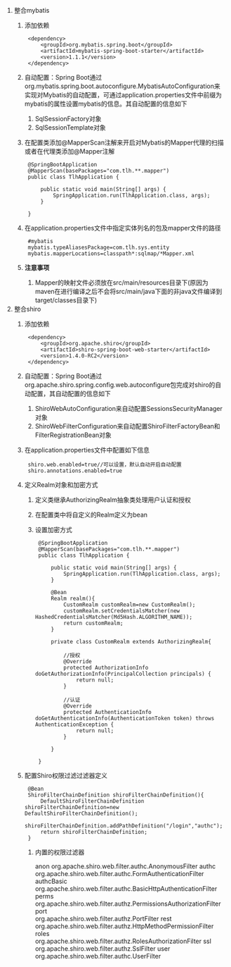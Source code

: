 1. 整合mybatis
	1. 添加依赖

			<dependency>
				<groupId>org.mybatis.spring.boot</groupId>
				<artifactId>mybatis-spring-boot-starter</artifactId>
				<version>1.1.1</version>
			</dependency>
	2. 自动配置：Spring Boot通过org.mybatis.spring.boot.autoconfigure.MybatisAutoConfiguration来实现对Mybatis的自动配置，可通过application.properties文件中前缀为mybatis的属性设置mybatis的信息。其自动配置的信息如下
		1. SqlSessionFactory对象
		2. SqlSessionTemplate对象
	3. 在配置类添加@MapperScan注解来开启对Mybatis的Mapper代理的扫描或者在代理类添加@Mapper注解
		
			@SpringBootApplication
			@MapperScan(basePackages="com.tlh.**.mapper")
			public class TlhApplication {
			
				public static void main(String[] args) {
					SpringApplication.run(TlhApplication.class, args);
				}
			
			}
	4. 在application.properties文件中指定实体列名的包及mapper文件的路径

			#mybatis
			mybatis.typeAliasesPackage=com.tlh.sys.entity
			mybatis.mapperLocations=classpath*:sqlmap/*Mapper.xml
	4. **注意事项**
		1. Mapper的映射文件必须放在src/main/resources目录下(原因为maven在进行编译之后不会将src/main/java下面的非java文件编译到target/classes目录下)
2. 整合shiro
	1. 添加依赖

			<dependency>
				<groupId>org.apache.shiro</groupId>
				<artifactId>shiro-spring-boot-web-starter</artifactId>
				<version>1.4.0-RC2</version>
			</dependency>
	2. 自动配置：Spring Boot通过org.apache.shiro.spring.config.web.autoconfigure包完成对shiro的自动配置，其自动配置的信息如下
		1. ShiroWebAutoConfiguration来自动配置SessionsSecurityManager对象
		2. ShiroWebFilterConfiguration来自动配置ShiroFilterFactoryBean和FilterRegistrationBean对象
	3. 在application.properties文件中配置如下信息

			shiro.web.enabled=true//可以设置，默认自动开启自动配置
			shiro.annotations.enabled=true
	4. 定义Realm对象和加密方式
		1. 定义类继承AuthorizingRealm抽象类处理用户认证和授权
		2. 在配置类中将自定义的Realm定义为bean
		3. 设置加密方式

				@SpringBootApplication
				@MapperScan(basePackages="com.tlh.**.mapper")
				public class TlhApplication {
				
					public static void main(String[] args) {
						SpringApplication.run(TlhApplication.class, args);
					}
				
					@Bean
					Realm realm(){
						CustomRealm customRealm=new CustomRealm();
						customRealm.setCredentialsMatcher(new HashedCredentialsMatcher(Md5Hash.ALGORITHM_NAME));
						return customRealm;
					}
					
					private class CustomRealm extends AuthorizingRealm{
				
						//授权
						@Override
						protected AuthorizationInfo doGetAuthorizationInfo(PrincipalCollection principals) {
							return null;
						}
				
						//认证
						@Override
						protected AuthenticationInfo doGetAuthenticationInfo(AuthenticationToken token) throws AuthenticationException {
							return null;
						}
						
					}
					
				}
	5. 配置Shiro权限过滤过滤器定义

			@Bean
		    ShiroFilterChainDefinition shiroFilterChainDefinition(){
		        DefaultShiroFilterChainDefinition shiroFilterChainDefinition=new DefaultShiroFilterChainDefinition();
		        shiroFilterChainDefinition.addPathDefinition("/login","authc");
		        return shiroFilterChainDefinition;
		    }
		1. 内置的权限过滤器
			
			anon	org.apache.shiro.web.filter.authc.AnonymousFilter
			authc	org.apache.shiro.web.filter.authc.FormAuthenticationFilter
			authcBasic	
			org.apache.shiro.web.filter.authc.BasicHttpAuthenticationFilter
			perms	
			org.apache.shiro.web.filter.authz.PermissionsAuthorizationFilter
			port	
			org.apache.shiro.web.filter.authz.PortFilter
			rest	
			org.apache.shiro.web.filter.authz.HttpMethodPermissionFilter
			roles	
			org.apache.shiro.web.filter.authz.RolesAuthorizationFilter
			ssl	org.apache.shiro.web.filter.authz.SslFilter
			user	org.apache.shiro.web.filter.authc.UserFilter